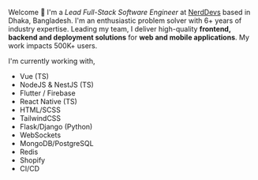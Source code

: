 Welcome 👋 I'm a _Lead Full-Stack Software Engineer_ at [NerdDevs](https://nerddevs.com/) based in Dhaka, Bangladesh. I'm an enthusiastic problem solver with 6+ years of industry expertise. Leading my team, I deliver high-quality **frontend, backend and deployment solutions** for **web and mobile applications**. My work impacts 500K+ users.

I'm currently working with,

-   Vue (TS)
-   NodeJS & NestJS (TS)
-   Flutter / Firebase
-   React Native (TS)
-   HTML/SCSS
-   TailwindCSS
-   Flask/Django (Python)
-   WebSockets
-   MongoDB/PostgreSQL
-   Redis
-   Shopify
-   CI/CD
